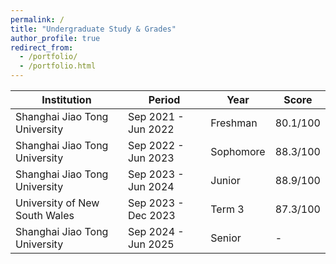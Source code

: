 ```yaml
---
permalink: /
title: "Undergraduate Study & Grades"
author_profile: true
redirect_from: 
  - /portfolio/
  - /portfolio.html
---
```





| Institution                         | Period            | Year      | Score  |
|-------------------------------------|-------------------|-----------|--------|
| Shanghai Jiao Tong University       | Sep 2021 - Jun 2022 | Freshman | 80.1/100 |
| Shanghai Jiao Tong University       | Sep 2022 - Jun 2023 | Sophomore | 88.3/100 |
| Shanghai Jiao Tong University       | Sep 2023 - Jun 2024 | Junior    | 88.9/100 |
| University of New South Wales       | Sep 2023 - Dec 2023 | Term 3    | 87.3/100 |
| Shanghai Jiao Tong University       | Sep 2024 - Jun 2025 | Senior    | -      |

